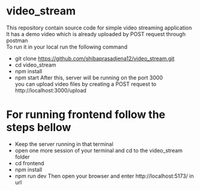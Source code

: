 # video_stream
This repository contain source code for simple video streaming application <br>
It has a demo video which is already uploaded by POST request through postman <br>
To run it in your local run the following command <br>
- git clone https://github.com/shibaprasadjena12/video_stream.git
- cd video_stream
- npm install
- npm start
After this, server will be running on the port 3000 <br>
you can upload video files by creating a POST request to http://localhost:3000/upload <br>
# For running frontend follow the steps bellow
- Keep the server running in that terminal
- open one more session of your terminal and cd to the video_stream folder
- cd frontend
- npm install
- npm run dev
Then open your browser and enter http://localhost:5173/ in url
